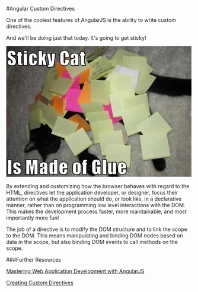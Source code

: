 #Angular Custom Directives

One of the coolest features of AngularJS is the ability to write custom directives.

And we'll be doing just that today. It's going to get sticky!

![image](sticky.jpg)

By extending and customizing how the browser behaves with regard to the HTML, directives let the application developer, or designer, focus their attention on what the application should do, or look like, in a declarative manner, rather than on programming low level interactions with the DOM. This makes the development process faster, more maintainable, and most importantly more fun!

The job of a directive is to modify the DOM structure and to link the scope to the DOM. This means manipulating and binding DOM nodes based on data in the scope, but also binding DOM events to call methods on the scope.

###Further Resources


[Mastering Web Application Development with AngularJS](http://amzn.to/1oX7GMW)

[Creating Custom Directives](https://docs.angularjs.org/guide/directive)
